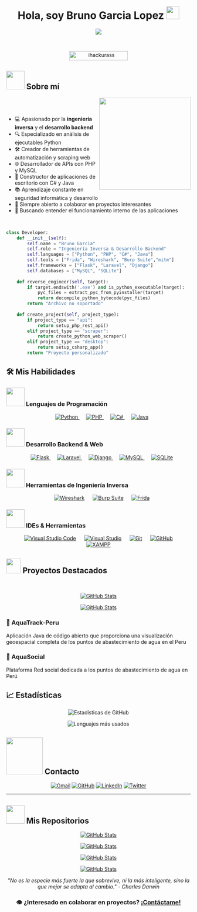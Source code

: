 <h1 align="center">Hola, soy Bruno Garcia Lopez <img src="https://media.giphy.com/media/hvRJCLFzcasrR4ia7z/giphy.gif" width="35"></h1>

<p align="center">
  <a href="https://github.com/DenverCoder1/readme-typing-svg"><img src="https://readme-typing-svg.herokuapp.com?font=Time+New+Roman&color=%23C8BE25&size=25&center=true&vCenter=true&width=600&height=100&lines=Ingeniería+Inversa;Desarrollo+Backend;Python+Enthusiast;Scripting+y+Automatización;APIs+y+Web+Scraping;Aplicaciones+de+Escritorio;Aprendizaje+Continuo"></a>
</p>

<br>

<p align="center"> 
	<img src="https://komarev.com/ghpvc/?username=ihackurass&label=Profile%20views&color=0047AB&style=plastic?" alt="ihackurass" height=25px, width=160px/> 
</p>

## <picture><img src = "https://github.com/7oSkaaa/7oSkaaa/blob/main/Images/about_me.gif?raw=true" width = 50px></picture> Sobre mí

<picture> <img align="right" src="https://github.com/7oSkaaa/7oSkaaa/blob/main/Images/Right_Side.gif?raw=true" width = 250px></picture>

<br><br>

- 💻 Apasionado por la **ingeniería inversa** y el **desarrollo backend**
- 🔍 Especializado en análisis de ejecutables Python
- 🛠️ Creador de herramientas de automatización y scraping web
- 🌐 Desarrollador de APIs con PHP y MySQL
- 🧩 Constructor de aplicaciones de escritorio con C# y Java
- 📚 Aprendizaje constante en seguridad informática y desarrollo
- 🤝 Siempre abierto a colaborar en proyectos interesantes
- 🔄 Buscando entender el funcionamiento interno de las aplicaciones

<br>

```python
class Developer:
    def __init__(self):
        self.name = "Bruno Garcia"
        self.role = "Ingeniería Inversa & Desarrollo Backend"
        self.languages = ["Python", "PHP", "C#", "Java"]
        self.tools = ["Frida", "Wireshark", "Burp Suite","mitm"]
        self.frameworks = ["Flask", "Laravel", "Django"]
        self.databases = ["MySQL", "SQLite"]
        
    def reverse_engineer(self, target):
        if target.endswith('.exe') and is_python_executable(target):
            pyc_files = extract_pyc_from_pyinstaller(target)
            return decompile_python_bytecode(pyc_files)
        return "Archivo no soportado"
        
    def create_project(self, project_type):
        if project_type == "api":
            return setup_php_rest_api()
        elif project_type == "scraper":
            return create_python_web_scraper()
        elif project_type == "desktop":
            return setup_csharp_app()
        return "Proyecto personalizado"
```

## 🛠️ Mis Habilidades

### <picture> <img src = "https://github.com/7oSkaaa/7oSkaaa/blob/main/Images/Programming_Languages.gif?raw=true" width = 50px>  </picture> Lenguajes de Programación

<p align="center"> 
  &emsp; 
  <a href="https://www.python.org" target="_blank">
    <img alt="Python" src="https://img.shields.io/badge/Python%20-%2314354C.svg?style=plastic&logo=python&logoColor=white">
  </a>
  &emsp;
  <a href="https://www.php.net/" target="_blank"> 
    <img alt="PHP" src="https://img.shields.io/badge/PHP%20-%23777BB4.svg?style=plastic&logo=php&logoColor=white">
  </a> 
  &emsp;
  <a href="https://learn.microsoft.com/es-es/dotnet/csharp/" target="_blank"> 
    <img alt="C#" src="https://img.shields.io/badge/C%23%20-%23239120.svg?style=plastic&logo=c-sharp&logoColor=white">
  </a> 
  &emsp;
  <a href="https://www.java.com" target="_blank"> 
    <img alt="Java" src="https://img.shields.io/badge/Java-%23007396.svg?style=plastic&logo=java&logoColor=white">
  </a>
</p>

### <picture> <img src = "https://github.com/7oSkaaa/7oSkaaa/blob/main/Images/Front_End.gif?raw=true" width = 50px>  </picture> Desarrollo Backend & Web

<p align="center"> 
  &emsp;
  <a href="#" target="_blank">
    <img alt="Flask" src="https://img.shields.io/badge/Flask%20-%23000000.svg?style=plastic&logo=flask&logoColor=white">
  </a>
  &emsp;
  <a href="#" target="_blank">
    <img alt="Laravel" src="https://img.shields.io/badge/Laravel%20-%23FF2D20.svg?style=plastic&logo=laravel&logoColor=white">
  </a>
  &emsp;
  <a href="#" target="_blank">
    <img alt="Django" src="https://img.shields.io/badge/Django%20-%23092E20.svg?style=plastic&logo=django&logoColor=white">
  </a>
  &emsp;
  <a href="#" target="_blank">
    <img alt="MySQL" src="https://img.shields.io/badge/MySQL%20-%234479A1.svg?style=plastic&logo=mysql&logoColor=white">
  </a>
  &emsp;
  <a href="#" target="_blank">
    <img alt="SQLite" src="https://img.shields.io/badge/SQLite%20-%23003B57.svg?style=plastic&logo=sqlite&logoColor=white">
  </a>
</p>

### <picture> <img src = "https://github.com/7oSkaaa/7oSkaaa/blob/main/Images/Software_Tools.gif?raw=true" width = 50px>  </picture> Herramientas de Ingeniería Inversa

<p align="center">
  &emsp;
    <a href="#"><img alt="Wireshark" src="https://img.shields.io/badge/Wireshark%20-%231679A7.svg?style=plastic&logo=wireshark&logoColor=white"></a>
  &emsp;
    <a href="#"><img alt="Burp Suite" src="https://img.shields.io/badge/Burp%20Suite%20-%23FF6633.svg?style=plastic&logo=hacker-news&logoColor=white"></a>
  &emsp;
    <a href="#"><img alt="Frida" src="https://img.shields.io/badge/Frida%20-%23EF5350.svg?style=plastic&logo=frida&logoColor=white"></a>
</p>

### <picture> <img src = "https://github.com/7oSkaaa/7oSkaaa/blob/main/Images/IDEs.gif?raw=true" width = 50px>  </picture> IDEs & Herramientas

<p align="center">
  &emsp;
    <a href="#"><img alt="Visual Studio Code" src="https://img.shields.io/badge/Visual%20Studio%20Code-0078d7.svg?style=plastic&logo=visual-studio-code&logoColor=white"></a>
  &emsp;
    <a href="#"><img alt="Visual Studio" src="https://img.shields.io/badge/Visual%20Studio%20-%235C2D91.svg?style=plastic&logo=visual-studio&logoColor=white"></a>
  &emsp;
    <a href="#"><img alt="Git" src="https://img.shields.io/badge/Git%20-%23F05033.svg?style=plastic&logo=git&logoColor=white"></a>
  &emsp;
    <a href="#"><img alt="GitHub" src="https://img.shields.io/badge/GitHub%20-%23181717.svg?style=plastic&logo=github&logoColor=white"></a>
  &emsp;
    <a href="#"><img alt="XAMPP" src="https://img.shields.io/badge/XAMPP%20-%23FB7A24.svg?style=plastic&logo=xampp&logoColor=white"></a>
</p>

## <picture> <img src="https://github.com/7oSkaaa/7oSkaaa/blob/main/Images/competitive_programming_profile.png?raw=true" width=40> </picture> Proyectos Destacados

<br>

<p align="center">
  <a href="https://github.com/ihackurass/AquaTrack-Peru">
    <img src="https://github-readme-stats.vercel.app/api/pin/?username=ihackurass&repo=AquaTrack-Peru&theme=tokyonight" alt="GitHub Stats" />
  </a>
</p>

<p align="center">
  <a href="https://github.com/ihackurass/QoriPunku">
    <img src="https://github-readme-stats.vercel.app/api/pin/?username=ihackurass&repo=QoriPunku&theme=tokyonight" alt="GitHub Stats" />
  </a>
</p>

### 🌊 AquaTrack-Peru
Aplicación Java de código abierto que proporciona una visualización geoespacial completa de los puntos de abastecimiento de agua en el Peru

### 🌊 AquaSocial
Plataforma Red social dedicada a los puntos de abastecimiento de agua en Perú

## 📈 Estadísticas

<div align="center">
  
  ![Estadísticas de GitHub](https://github-readme-stats.vercel.app/api?username=ihackurass&show_icons=true&theme=transparent)
  
  ![Lenguajes más usados](https://github-readme-stats.vercel.app/api/top-langs/?username=ihackurass&layout=compact&theme=transparent)
  
</div>

## <picture> <img src="https://github.com/7oSkaaa/7oSkaaa/blob/main/Images/Connect-with-me.gif?raw=true" width="100px"> </picture> Contacto

<p align="center">
	<a href="mailto:bruno.lopez292929@gmail.com"><img img src="https://img.shields.io/badge/gmail-%23EA4335.svg?style=plastic&logo=gmail&logoColor=white" alt="Gmail"/></a>
	<a href="https://github.com/ihackurass"><img src="https://img.shields.io/badge/github-%23181717.svg?style=plastic&logo=github&logoColor=white" alt="GitHub"/></a>
	<a href="https://www.linkedin.com/in/brunojesgarlop/"><img src="https://img.shields.io/badge/linkedin-%230A66C2.svg?style=plastic&logo=linkedin&logoColor=white" alt="LinkedIn"/></a>
	<a href="https://www.twitter.com/ihackurass"><img src="https://img.shields.io/badge/twitter-%231DA1F2.svg?style=plastic&logo=twitter&logoColor=white" alt="Twitter"/></a>
</p>

---

## <picture> <img src="https://github.com/7oSkaaa/7oSkaaa/blob/main/Images/Statistics.gif?raw=true" width = 50px>  </picture> Mis Repositorios

<div>
  <p align="center">
    <a href="https://github.com/ihackurass/AquaTrack-Peru">
      <img src="https://github-readme-stats.vercel.app/api/pin/?username=ihackurass&repo=AquaTrack-Peru&theme=tokyonight" alt="GitHub Stats" />
    </a>
  </p>
  <p align="center">
    <a href="https://github.com/ihackurass/AquaSocial">
      <img src="https://github-readme-stats.vercel.app/api/pin/?username=ihackurass&repo=AquaSocial&theme=tokyonight" alt="GitHub Stats" />
    </a>
  </p>
  <p align="center">
    <a href="https://github.com/ihackurass/QoriPunku">
      <img src="https://github-readme-stats.vercel.app/api/pin/?username=ihackurass&repo=QoriPunku&theme=tokyonight" alt="GitHub Stats" />
    </a>
  </p>
  <p align="center">
    <a href="https://github.com/ihackurass/QoriPunku-Admin">
      <img src="https://github-readme-stats.vercel.app/api/pin/?username=ihackurass&repo=QoriPunku-Admin&theme=tokyonight" alt="GitHub Stats" />
    </a>
  </p>
</div>

<div align="center">
  
  *"No es la especie más fuerte la que sobrevive, ni la más inteligente, sino la que mejor se adapta al cambio." - Charles Darwin*
  
  ### 👁️ ¿Interesado en colaborar en proyectos? [¡Contáctame!](mailto:bruno.lopez292929@gmail.com)
  
</div>
